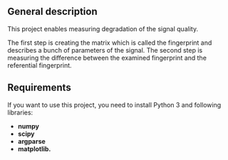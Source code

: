 ## General description
This project enables measuring degradation of the signal quality.

The first step is creating the matrix which is called the fingerprint and describes a bunch of parameters of the signal.
The second step is measuring the difference between the examined fingerprint and the referential fingerprint.

## Requirements
If you want to use this project, you need to install Python 3 and following libraries:
- **numpy**
- **scipy**
- **argparse**
- **matplotlib.**
